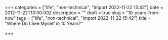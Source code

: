 +++
categories = ["life", "non-technical", "Import 2022-11-22 15:42"]
date = 2012-11-22T13:00:00Z
description = ""
draft = true
slug = "10-years-from-now"
tags = ["life", "non-technical", "Import 2022-11-22 15:42"]
title = "Where Do I See Myself in 10 Years?"

+++




